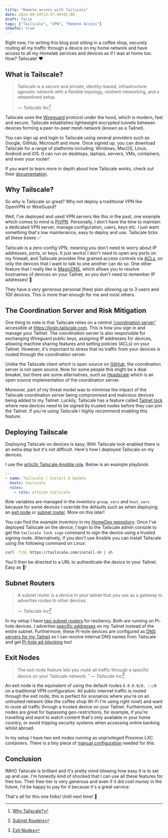 ```yaml
---
title: "Remote access with Tailscale"
date: 2024-09-29T13:57:49+01:00
draft: false
tags: ["Tailscale", "VPN", "Remote Access"]
showToc: true
---
```


Right now, I'm writing this blog post sitting in a coffee shop, securely routing all my traffic through a device on my home network and have access to all my Homelab services and devices as if I was at home too. How? Tailscale! :heart:

## What is Tailscale?

> Tailscale is a secure and private, identity-based, infrastructure agnostic network with a flexible topology, resilient networking, and a streamlined setup.
>
> — <cite>Tailscale Inc[^1]</cite>

[^1]: [Why Tailscale?](https://tailscale.com/why-tailscale)

Tailscale uses the [Wireguard](https://www.wireguard.com/) protocol under the hood, which is modern, fast and secure. Tailscale establishes lightweight encrypted tunnels between devices forming a peer-to-peer mesh network (known as a Tailnet).

You can sign up and login to Tailscale using several providers such as Google, GitHub, Microsoft and more. Once signed up, you can download Tailscale for a range of platforms including: Windows, MacOS, Linux, Android and iOS. It can run on desktops, laptops, servers, VMs, containers, and even your router!

If you want to learn more in depth about how Tailscale works, check out their [documentation](https://tailscale.com/blog/how-tailscale-works).

## Why Tailscale?

So why is Tailscale so great? Why not deploy a traditional VPN like OpenVPN or WireGuard?

Well, I've deployed and used VPN servers like this in the past, one example which comes to mind is [PiVPN](https://www.pivpn.io/). Personally, I don't have the time to maintain a dedicated VPN server, manage configuration, users, keys etc. I just want something that's low maintenance, easy to deploy and use. Tailscale ticks all these boxes ✅

Tailscale is a zero-config VPN, meaning you don't need to worry about IP addresses, ports, or keys. It just works! I don't need to open any ports on my firewall, and Tailscale provides fine grained access controls via [ACLs](https://tailscale.com/kb/1018/acls), so only the devices that I want to talk to one another can do so. One other feature that I really like is [MagicDNS](https://tailscale.com/kb/1081/magicdns), which allows you to resolve hostnames of devices on your Tailnet, so you don't need to remember IP addresses! 🎉

They have a very generous personal (free) plan allowing up to 3 users and 100 devices. This is more than enough for me and most others.

## The Coordination Server and Risk Mitigation

One thing to note is that Tailscale relies on a central ['coordination server'](https://tailscale.com/blog/how-tailscale-works#the-control-plane-key-exchange-and-coordination) accessible at https://login.tailscale.com. This is how you sign in and manage your Tailnet. The coordination server is also responsible for exchanging Wireguard public keys, assigning IP addresses for devices, allowing machine sharing features and setting policies (ACLs) on your Tailnet. However, it's important to stress that no traffic from your devices is routed through the coordination server.

Unlike the Tailscale client which is open source on [GitHub](https://github.com/tailscale/tailscale), the coordination server is not open source. Now for some people this might be a deal breaker, but there are some alternatives, such as [Headscale](https://github.com/juanfont/headscale) which is an open source implementation of the coordination server.

Moreover, part of my threat model was to minimise the impact of the Tailscale coordination server being compromised and malicious devices being added to my Tailnet. Luckily, Tailscale has a feature called [Tailnet lock](https://tailscale.com/kb/1226/tailnet-lock) where new devices need to be signed by trusted nodes before they can join the Tailnet. If you're using Tailscale I highly recommend enabling this feature.

## Deploying Tailscale

Deploying Tailscale on devices is easy. With Tailscale lock enabled there is an extra step but it's not difficult. Here's how I deployed Tailscale on my devices.

I use the [artis3n Tailscale Ansible role](https://github.com/artis3n/ansible-role-tailscale). Below is an example playbook:

```yaml
---
- name: Tailscale | Install & Update
  hosts: tailscale
  roles:
    - role: artis3n.tailscale
```

Role variables are managed in the inventory `group_vars` and `host_vars` because for some devices I override the defaults such as when deploying an [exit node](https://tailscale.com/kb/1103/exit-nodes) or [subnet router](https://tailscale.com/kb/1019/subnets). More on this later!

You can find the example inventory in my [HomeOps repository](https://github.com/dbrennand/home-ops/tree/dev/ansible/inventory). Once I've deployed Tailscale on the device, I login to the Tailscale admin console to get the `tailscale lock sign` command to sign the device using a trusted signing node. Alternatively, if you don't use Ansible you can install Tailscale using the following command on Linux:

```bash
curl -fsSL https://tailscale.com/install.sh | sh
```

You'll then be directed to a URL to authenticate the device to your Tailnet. Easy as :pie:!

## Subnet Routers

> A subnet router is a device in your tailnet that you use as a gateway to advertise routes to other devices.
>
> — <cite>Tailscale Inc[^2]</cite>

[^2]: [Subnet Routers](https://tailscale.com/kb/1019/subnets)

In my setup I have [two subnet routers](https://github.com/dbrennand/home-ops/blob/dev/ansible/inventory/inventory.yml#L34) for resiliency. Both are running on Pi-hole devices. I advertise [specific addresses](https://github.com/dbrennand/home-ops/blob/dev/ansible/inventory/group_vars/subnet_router.yml#L7) on my Tailnet instead of the entire subnet. Furthermore, these Pi-hole devices are configured as [DNS servers for my Tailnet](https://homeops.danielbrennand.com/ansible/pihole/#post-configuration-setting-the-pi-hole-as-the-tailnet-global-nameserver) so I can resolve internal DNS names from Tailscale and get [Pi-hole ad-blocking](https://tailscale.com/kb/1114/pi-hole) too!

## Exit Nodes

> The exit node feature lets you route all traffic through a specific device on your Tailscale network.
>˚
> — <cite>Tailscale Inc[^3]</cite>

[^3]: [Exit Nodes](https://tailscale.com/kb/1103/exit-nodes)

An exit node is the equivalent of using the default routes `0.0.0.0/0, ::/0` on a traditional VPN configuration. All public internet traffic is routed through the exit node, this is perfect for scenarios where you're on an untrusted network (like the coffee shop Wi-Fi I'm using right now!) and want to route all traffic through a trusted device on your Tailnet. Furthermore, exit nodes are great for bypassing geo-restrictions, for example, if you're travelling and want to watch content that's only available in your home country, or avoid tripping security systems when accessing online banking whilst abroad.

In my setup I have two exit nodes running as unprivileged Proxmox LXC containers. There is a tiny piece of [manual configuration](https://tailscale.com/kb/1130/lxc-unprivileged) needed for this.

## Conclusion

IMHO Tailscale is brilliant and it's pretty mind-blowing how easy it is to set up and use. I'm honestly kind of shocked that I can use all these features for free too. Their free-tier is very generous and even if it did cost money in the future, I'd be happy to pay for it because it's a great service.

That's all for this one folks! Until next time! :wave:
